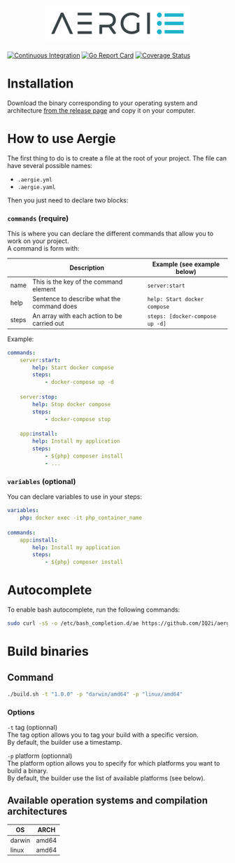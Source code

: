 <h1 align="center"><img src="aergie.svg" alt="Aergie: An easy alternative to makefile" title="An easy alternative to makefile"></h1>

[![Continuous Integration](https://github.com/IQ2i/aergie/workflows/Continuous%20Integration/badge.svg?branch=master)](https://github.com/IQ2i/aergie/actions)
[![Go Report Card](https://goreportcard.com/badge/github.com/IQ2i/aergie)](https://goreportcard.com/report/github.com/IQ2i/aergie)
[![Coverage Status](https://coveralls.io/repos/github/IQ2i/aergie/badge.svg?branch=master)](https://coveralls.io/github/IQ2i/aergie?branch=master)

# Installation

Download the binary corresponding to your operating system and architecture [from the release page](https://github.com/iq2i/aergie/releases) and copy it on your computer.

# How to use Aergie

The first thing to do is to create a file at the root of your project. The file can have several possible names:

* `.aergie.yml`
* `.aergie.yaml`

Then you just need to declare two blocks: 

### `commands` (require)

This is where you can declare the different commands that allow you to work on your project.  
A command is form with:

|       | Description                                 | Example (see example below)         |
|-------|---------------------------------------------|-------------------------------------|
| name  | This is the key of the command element      | `server:start`                      |
| help  | Sentence to describe what the command does  | `help: Start docker compose`        |
| steps | An array with each action to be carried out | `steps: [docker-compose up -d]` |

Example:

```yaml
commands:
    server:start:
        help: Start docker compose
        steps:
            - docker-compose up -d

    server:stop:
        help: Stop docker compose
        steps:
            - docker-compose stop

    app:install:
        help: Install my application
        steps:
            - ${php} composer install
            - ...
```

### `variables` (optional)

You can declare variables to use in your steps:

```yaml
variables:
    php: docker exec -it php_container_name

commands:
    app:install:
        help: Install my application
        steps:
            - ${php} composer install
```

# Autocomplete

To enable bash autocomplete, run the following commands:

```bash
sudo curl -sS -o /etc/bash_completion.d/ae https://github.com/IQ2i/aergie/blob/master/autocomplete/ae
```

# Build binaries

## Command

```bash
./build.sh -t "1.0.0" -p "darwin/amd64" -p "linux/amd64"
```

### Options

``-t`` tag (optionnal)  
The tag option allows you to tag your build with a specific version.  
By default, the builder use a timestamp.

``-p`` platform (optionnal)  
The platform option allows you to specify for which platforms you want to build a binary.  
By default, the builder use the list of available platforms (see below).

## Available operation systems and compilation architectures

| OS      | ARCH  |
|---------|-------|
| darwin  | amd64 |
| linux   | amd64 |
